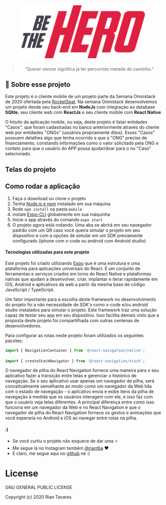 <h1 align="center">
    <img alt="Launchbase" src="imgs/logo@3x.png" width="400px" />
</h1>

<blockquote align="center">“Querer vencer significa já ter percorrido metade do caminho.”</blockquote>


## :rocket: Sobre esse projeto
<p>Este projeto é o cliente mobile de um projeto parte da Semana Omnistack de 2020 ofertada pela <a href="https://rocketseat.com.br/" target="_blank"> RocketSeat</a>. 
Na semana Omnistack desenvolvemos um projeto desde seu back-end em <strong>NodeJs</strong> com integração ao database<strong> SQlite</strong>, seu cliente web com <strong>ReactJs</strong>  e seu cliente mobile com <strong>React Native</strong>  </p>
<p>O Intuito da aplicação mobile, ou seja, deste projeto é listar entidades "Casos", que foram cadastradas no banco anteriormente através do cliente web por entidades "ONGs" (usuários propriamente ditos). Esses "Casos" possuem detalhes algo que tenha ocorrido e que a "ONG" precise de financiamento, constando informações como o valor solicitado pela ONG e contato para que o usuário do APP possa ajudar/doar para o no "Caso" selecionado.</p>

## Telas do projeto




## Como rodar a aplicação

1. Faça o download ou clone o projeto
2. Tenha [Node.js e npm](https://nodejs.org/it/) instalado em sua máquina 
3. Rode `npm install` na pasta `mobile` 
4. instale [Expo-CLI](https://docs.expo.io/versions/latest/get-started/installation/) globalmente em sua máquinha 
5. Inicie o app através do comando `expo start`
6. O projeto agora está rodando. Uma aba se abrirá em seu navegador padrão com um QR caso você queira simular o projeto em seu dispositivo e com a opções de simular em um SDK previamente configurado (iphone com x-code ou android com Android studio)

#### Tecnologias utilizadas para este projeto

Este projeto foi criado utiliziando [Expo](https://docs.expo.io/versions/v37.0.0/) que é uma estrutura e uma plataforma para aplicações universais do React. É um conjunto de ferramentas e serviços criados em torno do React Native e plataformas nativas que ajudam a desenvolver, criar, implantar e iterar rapidamente em iOS, Android e aplicativos da web a partir da mesma base de código JavaScript / TypeScript.

Um fator importante para a escolha deste framework no desenvolvimento do projeto foi a não necessidade de SDK's como x-code e/ou android studio instalados para simular o projeto. Este framework traz uma solução capaz de testar seu app em seu dispositivo. Isso facilita demais visto que a proposta deste projeto foi compartilhada com outras centenas de desenvolvedores.

Para configurar as rotas neste projeto foram utilizados os seguintes pacotes:

```js
import { NavigationContainer } from '@react-navigation/native';

import { createStackNavigator } from '@react-navigation/stack';

```
O navegador de pilha do React Navigation fornece uma maneira para o seu aplicativo fazer a transição entre telas e gerenciar o histórico de navegação. Se o seu aplicativo usar apenas um navegador de pilha, será conceitualmente semelhante ao modo como um navegador da Web lida com o estado de navegação - o aplicativo envia e exibe itens da pilha de navegação à medida que os usuários interagem com ele, e isso faz com que o usuário veja telas diferentes. A principal diferença entre como isso funciona em um navegador da Web e no React Navigation é que o navegador de pilha do React Navigation fornece os gestos e animações que você esperaria no Android e iOS ao navegar entre rotas na pilha.


#### :)
- Se você curtiu o projeto não esquece de dar uma :star: 
- Me segue lá no Instagram também [@riantba](https://www.instagram.com/riantba/) :heart:
- E claro, me segue aqui no [github](https://github.com/RianTavares) né :)


<h1>License</h1>

GNU GENERAL PUBLIC LICENSE

Copyright (c) 2020 Rian Tavares 






